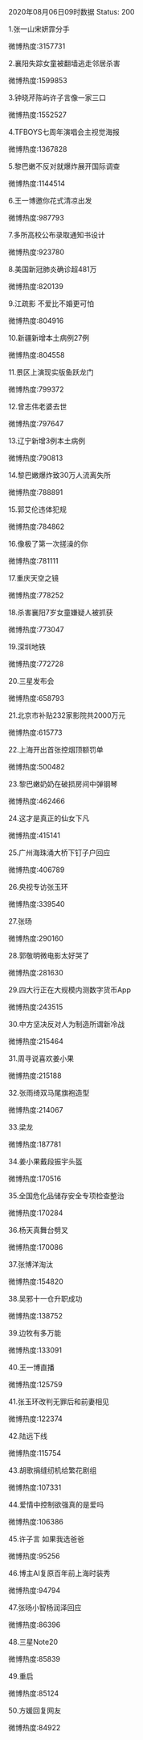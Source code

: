 2020年08月06日09时数据
Status: 200

1.张一山宋妍霏分手

微博热度:3157731

2.襄阳失踪女童被翻墙逃走邻居杀害

微博热度:1599853

3.钟晓芹陈屿许子言像一家三口

微博热度:1552527

4.TFBOYS七周年演唱会主视觉海报

微博热度:1367828

5.黎巴嫩不反对就爆炸展开国际调查

微博热度:1144514

6.王一博邀你花式清凉出发

微博热度:987793

7.多所高校公布录取通知书设计

微博热度:923780

8.美国新冠肺炎确诊超481万

微博热度:820139

9.江疏影 不爱比不婚更可怕

微博热度:804916

10.新疆新增本土病例27例

微博热度:804558

11.景区上演现实版鱼跃龙门

微博热度:799372

12.曾志伟老婆去世

微博热度:797647

13.辽宁新增3例本土病例

微博热度:790813

14.黎巴嫩爆炸致30万人流离失所

微博热度:788891

15.郭艾伦违体犯规

微博热度:784862

16.像极了第一次搓澡的你

微博热度:781111

17.重庆天空之镜

微博热度:778252

18.杀害襄阳7岁女童嫌疑人被抓获

微博热度:773047

19.深圳地铁

微博热度:772728

20.三星发布会

微博热度:658793

21.北京市补贴232家影院共2000万元

微博热度:615773

22.上海开出首张控烟顶额罚单

微博热度:500482

23.黎巴嫩奶奶在破损房间中弹钢琴

微博热度:462466

24.这才是真正的仙女下凡

微博热度:415141

25.广州海珠涌大桥下钉子户回应

微博热度:406789

26.央视专访张玉环

微博热度:339540

27.张旸

微博热度:290160

28.郭敬明微电影太好哭了

微博热度:281630

29.四大行正在大规模内测数字货币App

微博热度:243515

30.中方坚决反对人为制造所谓新冷战

微博热度:215464

31.周寻说喜欢姜小果

微博热度:215188

32.张雨绮双马尾旗袍造型

微博热度:214067

33.梁龙

微博热度:187781

34.姜小果戴段振宇头盔

微博热度:170516

35.全国危化品储存安全专项检查整治

微博热度:170284

36.杨天真舞台劈叉

微博热度:170086

37.张博洋淘汰

微博热度:154820

38.吴邪十一仓升职成功

微博热度:138752

39.边牧有多万能

微博热度:133091

40.王一博直播

微博热度:125759

41.张玉环改判无罪后和前妻相见

微博热度:122374

42.陆远下线

微博热度:115754

43.胡歌捐缝纫机给繁花剧组

微博热度:107331

44.爱情中控制欲强真的是爱吗

微博热度:106386

45.许子言 如果我选爸爸

微博热度:95256

46.博主AI复原百年前上海时装秀

微博热度:94794

47.张旸小智杨润泽回应

微博热度:86396

48.三星Note20

微博热度:85839

49.重启

微博热度:85124

50.方媛回复网友

微博热度:84922

